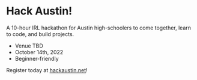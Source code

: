 # Hack Austin!

A 10-hour IRL hackathon for Austin high-schoolers to come together, learn to code, and build projects.

- Venue TBD
- October 14th, 2022
- Beginner-friendly

Register today at [hackaustin.net](https://hackaustin.net)!
